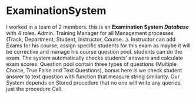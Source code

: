 # ExaminationSystem
I worked in a team of 2 members. this is an **Examination System _Database_** with 4 roles. Admin. Training Manager for all Management processes (Track, Department, Student, Instructor, Course...). Instructor can add Exams for his course, assign specific students for this exam as maybe it will be corrective and manage his course question pool. students can do the exam. The system automatically checks students' answers and calculate exam scores. Question pool contain three types of questions (Multiple Choice, True False and Text Questions), bonus here is we check student answer to text question with function that measure string similarity. Our System depends on Stored procedure that no one will write any queries, just the procedure Call. 
